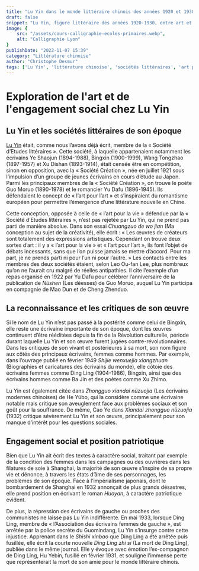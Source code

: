 ```yaml
---
title: "Lu Yin dans le monde littéraire chinois des années 1920 et 1930"
draft: false
snippet: "Lu Yin, figure littéraire des années 1920-1930, entre art et engagement social."
image: {
    src: "/assets/cours-calligraphie-ecoles-primaires.webp",
    alt: "Calligraphie Lyon"
}
publishDate: "2022-11-07 15:39"
category: "Littérature chinoise"
author: "Christophe Desmur"
tags: ['Lu Yin', 'littérature chinoise', 'sociétés littéraires', 'art pour l’art', 'art pour la vie', 'révolution culturelle', 'écrivaines chinoises', 'engagement social', 'patriotisme', 'impérialisme japonais']
---
```

# Exploration de l'art et de l'engagement social chez Lu Yin

## Lu Yin et les sociétés littéraires de son époque

[Lu Yin](lu-yin-conception-de-creation-litteraire) était, comme nous l’avons déjà écrit, membre de la « Société d’Etudes littéraires ». Cette société, à laquelle appartenaient notamment les écrivains Ye Shaojun (1894-1988), Bingxin (1900-1999), Wang Tongzhao (1897-1957) et Xu Dishan (1893-1914), était censée être en compétition, sinon en opposition, avec la « Société Création », née en juillet 1921 sous l’impulsion d’un groupe de jeunes écrivains en cours d’étude au Japon. Parmi les principaux membres de la « Société Création », on trouve le poète Guo Moruo (1890-1978) et le romancier Yu Dafu (1896-1945). Ils défendaient le concept de « l’art pour l’art » et s’inspiraient du romantisme européen pour permettre l’émergence d’une littérature nouvelle en Chine.

Cette conception, opposée à celle de « l’art pour la vie » défendue par la « Société d’Etudes littéraires », n’est pas rejetée par Lu Yin, qui ne prend pas parti de manière absolue. Dans son essai *Chuangzuo de wo jian* (Ma conception au sujet de la créativité), elle écrit : « Les œuvres de créateurs sont totalement des expressions artistiques. Cependant on trouve deux sortes d’art : il y a « l’art pour la vie » et « l’art pour l’art », ils font l’objet de débats incessants, sans que l’on puisse jamais se mettre d’accord. Pour ma part, je ne prends parti ni pour l’un ni pour l’autre. » Les contacts entre les membres des deux sociétés étaient, selon Leo Ou-fan Lee, plus nombreux qu’on ne l’aurait cru malgré de réelles antipathies. Il cite l’exemple d’un repas organisé en 1922 par Yu Dafu pour célébrer l’anniversaire de la publication de *Nüshen* (Les déesses) de Guo Moruo, auquel Lu Yin participa en compagnie de Mao Dun et de Cheng Zhenduo.

## La reconnaissance et les critiques de son œuvre

Si le nom de Lu Yin n’est pas passé à la postérité comme celui de Bingxin, elle reste une écrivaine importante de son époque, dont les œuvres continuent d’être rééditées depuis la fin de la Révolution culturelle, période durant laquelle Lu Yin et son œuvre furent jugées contre-révolutionnaires. Dans les critiques de son vivant et postérieures à sa mort, son nom figure aux côtés des principaux écrivains, femmes comme hommes. Par exemple, dans l’ouvrage publié en février 1949 *Shijie wenxuejia xiangzhuan* (Biographies et caricatures des écrivains du monde), elle côtoie des écrivains femmes comme Ding Ling (1904-1986), Bingxin, ainsi que des écrivains hommes comme Ba Jin et des poètes comme Xu Zhimo.

Lu Yin est également citée dans *Zhongguo xiandai nüzuojia* (Les écrivains modernes chinoises) de He Yübo, qui la considère comme une écrivaine notable mais critique son aveuglement face aux problèmes sociaux et son goût pour la souffrance. De même, Cao Ye dans *Xiandai zhongguo nüzuojia* (1932) critique sévèrement Lu Yin et son œuvre, principalement pour son manque d’intérêt pour les questions sociales.

## Engagement social et position patriotique

Bien que Lu Yin ait écrit des textes à caractère social, traitant par exemple de la condition des femmes dans les campagnes ou des ouvrières dans les filatures de soie à Shanghai, la majorité de son œuvre s’inspire de sa propre vie et dénonce, à travers les états d’âme de ses personnages, les problèmes de son époque. Face à l’impérialisme japonais, dont le bombardement de Shanghai en 1932 annonçait de plus grands désastres, elle prend position en écrivant le roman *Huoyan*, à caractère patriotique évident.

De plus, la répression des écrivains de gauche ou proches des communistes ne laisse pas Lu Yin indifférente. En mai 1933, lorsque Ding Ling, membre de « l’Association des écrivains femmes de gauche », est arrêtée par la police secrète du Guomindang, Lu Yin s’insurge contre cette injustice. Apprenant dans le *Shishi xinbao* que Ding Ling a été arrêtée puis fusillée, elle écrit la courte nouvelle *Ding Ling zhi si* (La mort de Ding Ling), publiée dans le même journal. Elle y évoque avec émotion l’ex-compagnon de Ding Ling, Hu Yebin, fusillé en février 1931, et souligne l’immense perte que représenterait la mort de son amie pour le monde littéraire chinois.
